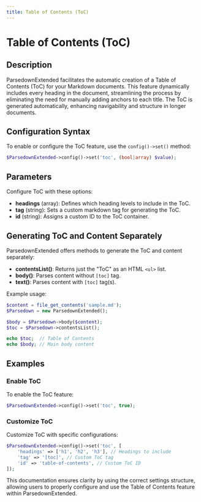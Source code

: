 ```yaml
---
title: Table of Contents (ToC)
---
```


# Table of Contents (ToC)

## Description

ParsedownExtended facilitates the automatic creation of a Table of Contents (ToC) for your Markdown documents. This feature dynamically includes every heading in the document, streamlining the process by eliminating the need for manually adding anchors to each title. The ToC is generated automatically, enhancing navigability and structure in longer documents.

## Configuration Syntax

To enable or configure the ToC feature, use the `config()->set()` method:

```php
$ParsedownExtended->config()->set('toc', (bool|array) $value);
```

## Parameters

Configure ToC with these options:

- **headings** (array): Defines which heading levels to include in the ToC.
- **tag** (string): Sets a custom markdown tag for generating the ToC.
- **id** (string): Assigns a custom ID to the ToC container.

## Generating ToC and Content Separately

ParsedownExtended offers methods to generate the ToC and content separately:

- **contentsList()**: Returns just the "ToC" as an HTML `<ul>` list.
- **body()**: Parses content without `[toc]` tag.
- **text()**: Parses content with `[toc]` tag(s).

Example usage:

```php
$content = file_get_contents('sample.md');
$Parsedown = new ParsedownExtended();

$body = $Parsedown->body($content);
$toc = $Parsedown->contentsList();

echo $toc;  // Table of Contents
echo $body; // Main body content
```

## Examples

### Enable ToC

To enable the ToC feature:

```php
$ParsedownExtended->config()->set('toc', true);
```

### Customize ToC

Customize ToC with specific configurations:

```php
$ParsedownExtended->config()->set('toc', [
    'headings' => ['h1', 'h2', 'h3'], // Headings to include
    'tag' => '[toc]', // Custom ToC tag
    'id' => 'table-of-contents', // Custom ToC ID
]);
```

This documentation ensures clarity by using the correct settings structure, allowing users to properly configure and use the Table of Contents feature within ParsedownExtended.